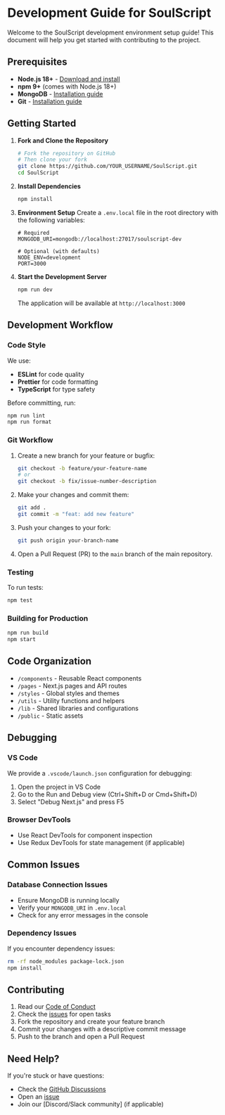 # Development Guide for SoulScript

Welcome to the SoulScript development environment setup guide! This document will help you get started with contributing to the project.

## Prerequisites

- **Node.js 18+** - [Download and install](https://nodejs.org/)
- **npm 9+** (comes with Node.js 18+)
- **MongoDB** - [Installation guide](https://docs.mongodb.com/manual/installation/)
- **Git** - [Installation guide](https://git-scm.com/book/en/v2/Getting-Started-Installing-Git)

## Getting Started

1. **Fork and Clone the Repository**
   ```bash
   # Fork the repository on GitHub
   # Then clone your fork
   git clone https://github.com/YOUR_USERNAME/SoulScript.git
   cd SoulScript
   ```

2. **Install Dependencies**
   ```bash
   npm install
   ```

3. **Environment Setup**
   Create a `.env.local` file in the root directory with the following variables:
   ```env
   # Required
   MONGODB_URI=mongodb://localhost:27017/soulscript-dev
   
   # Optional (with defaults)
   NODE_ENV=development
   PORT=3000
   ```

4. **Start the Development Server**
   ```bash
   npm run dev
   ```
   The application will be available at `http://localhost:3000`

## Development Workflow

### Code Style

We use:
- **ESLint** for code quality
- **Prettier** for code formatting
- **TypeScript** for type safety

Before committing, run:
```bash
npm run lint
npm run format
```

### Git Workflow

1. Create a new branch for your feature or bugfix:
   ```bash
   git checkout -b feature/your-feature-name
   # or
   git checkout -b fix/issue-number-description
   ```

2. Make your changes and commit them:
   ```bash
   git add .
   git commit -m "feat: add new feature"
   ```

3. Push your changes to your fork:
   ```bash
   git push origin your-branch-name
   ```

4. Open a Pull Request (PR) to the `main` branch of the main repository.

### Testing

To run tests:
```bash
npm test
```

### Building for Production

```bash
npm run build
npm start
```

## Code Organization

- `/components` - Reusable React components
- `/pages` - Next.js pages and API routes
- `/styles` - Global styles and themes
- `/utils` - Utility functions and helpers
- `/lib` - Shared libraries and configurations
- `/public` - Static assets

## Debugging

### VS Code

We provide a `.vscode/launch.json` configuration for debugging:
1. Open the project in VS Code
2. Go to the Run and Debug view (Ctrl+Shift+D or Cmd+Shift+D)
3. Select "Debug Next.js" and press F5

### Browser DevTools

- Use React DevTools for component inspection
- Use Redux DevTools for state management (if applicable)

## Common Issues

### Database Connection Issues
- Ensure MongoDB is running locally
- Verify your `MONGODB_URI` in `.env.local`
- Check for any error messages in the console

### Dependency Issues
If you encounter dependency issues:
```bash
rm -rf node_modules package-lock.json
npm install
```

## Contributing

1. Read our [Code of Conduct](CODE_OF_CONDUCT.md)
2. Check the [issues](https://github.com/MKWorldWide/SoulScript/issues) for open tasks
3. Fork the repository and create your feature branch
4. Commit your changes with a descriptive commit message
5. Push to the branch and open a Pull Request

## Need Help?

If you're stuck or have questions:
- Check the [GitHub Discussions](https://github.com/MKWorldWide/SoulScript/discussions)
- Open an [issue](https://github.com/MKWorldWide/SoulScript/issues)
- Join our [Discord/Slack community] (if applicable)
